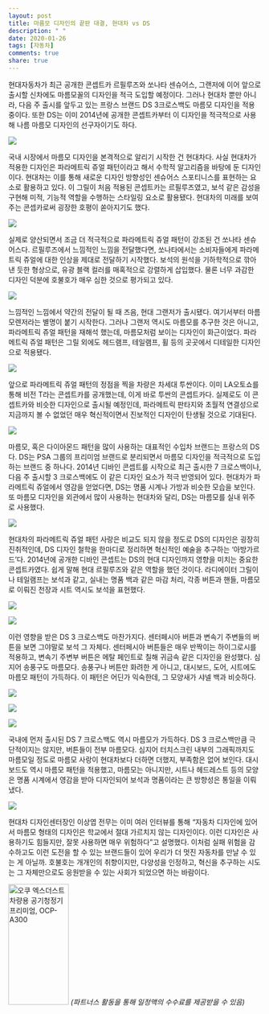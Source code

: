 ```yaml
---
layout: post
title: 마름모 디자인의 끝판 대결, 현대차 vs DS
description: " "
date: 2020-01-26
tags: [자동차]
comments: true
share: true
---
```



현대자동차가 최근 공개한 콘셉트카 르필루즈와 쏘나타 센슈어스,  그랜저에 이어 앞으로 출시할 신차에도 마름모꼴의 디자인을 적극 도입할 예정이다. 그러나 현대차 뿐만 아니라, 다음 주 출시를 앞두고 있는 프랑스 브랜드  DS 3크로스백도 마름모 디자인을 적용 중이다. 또한  DS는 이미  2014년에 공개한 콘셉트카부터 이 디자인을 적극적으로 사용해 나름 마름모 디자인의 선구자이기도 하다.

![](https://post-phinf.pstatic.net/MjAxOTEyMDZfMTk1/MDAxNTc1NjAwNDc3MjA0.P1HXf19VEmcmcIPrhUnl_pZDS8Yng42Dp_tB8agcdnAg.O1QIABkUbLspk1nf-zfwVjkZJoqoVh2uZ63i_UQHtdkg.JPEG/Hyundai-Le_Fil_Rouge_Concept-2018-1280-01_copy.jpg?type=w1200)

국내 시장에서 마름모 디자인을 본격적으로 알리기 시작한 건 현대차다. 사실 현대차가 적용한 디자인은 파라메트릭 쥬얼 패턴이라고 해서 수학적 알고리즘을 바탕에 둔 디자인이다. 현대차는 이를 통해 새로운 디자인 방향성인 센슈어스 스포티니스를 표현하는 요소로 활용하고 있다. 이 그릴이 처음 적용된 콘셉트카는 르필루즈였고,  보석 같은 감성을 구현해 미적, 기능적 역할을 수행하는 스타일링 요소로 활용됐다.  현대차의 미래를 보여주는 콘셉카로써 굉장한 호평이 쏟아지기도 했다.

![](https://post-phinf.pstatic.net/MjAxOTEyMDZfMjg1/MDAxNTc1NjAwNDc3MzM1.WKsSkEgzLk4j5G88M5gCFuz9higqimBD5Gft8okckJkg.rsX5ENTE5kT2YmyoWzDw85UxzE7h8eJqIj6EiIRvRdgg.JPEG/Hyundai-Sonata-2020-1280-01.jpg?type=w1200)

실제로 양산되면서 조금 더 적극적으로 파라메트릭 쥬얼 패턴이 강조된 건 쏘나타 센슈어스다.  르필루즈에서 느낌적인 느낌을 전달했다면, 쏘나타에서는 소비자들에게 파라메트릭 쥬얼에 대한 인상을 제대로 전달하기 시작했다. 보석의 원석을 기하학적으로 깎아낸 듯한 형상으로, 유광 블랙 컬러를 매혹적으로 강렬하게 삽입했다. 물론 너무 과감한 디자인 덕분에 호불호가 매우 심한 것으로 평가되고 있다.

![](https://post-phinf.pstatic.net/MjAxOTEyMDZfMjc2/MDAxNTc1NjAwNTIzMDU5.HI0tg5UgnWHQz4KiTg8Tt6VJV2fgdrgxww0ee9C1Qpgg.zJy38uP_ribQH5lX_IUvZQjRlaiB2Dd8u2vhrlMcv-gg.JPEG/191119_%28%EC%82%AC%EC%A7%842%29_%ED%98%84%EB%8C%80%EC%B0%A8_%E3%80%8E%EB%8D%94_%EB%89%B4_%EA%B7%B8%EB%9E%9C%EC%A0%80%E3%80%8F_%EC%B6%9C%EC%8B%9C_copy.jpg?type=w1200)

느낌적인 느낌에서 약간의 전달이 될 때 즈음, 현대 그랜저가 출시됐다. 여기서부터 마름모렌저라는 별명이 붙기 시작한다. 그러나 그랜저 역시도 마름모를 추구한 것은 아니고, 파라메트릭 쥬얼 패턴을 재해석 했는데,  마름모처럼 보이는 디자인이 화근이었다. 파라메트릭 쥬얼 패턴은 그릴 외에도 헤드램프,  테일램프, 휠 등의 곳곳에서 디테일한 디자인으로 적용됐다.

![](https://post-phinf.pstatic.net/MjAxOTEyMDZfMjA2/MDAxNTc1NjAwNDc3MzE0.SwTsw_FfFwTiUJ4ufTbHSmVJLncmXOlEHZT6Eqh26PEg.qh1xOF8Y8A78sLXswjl1g99bZp850hMsEPTDFZCM7d0g.JPEG/Hyundai-Vision_T_Concept-2019-1280-02.jpg?type=w1200)

앞으로 파라메트릭 쥬얼 패턴의 정점을 찍을 차량은 차세대 투싼이다. 이미  LA오토쇼를 통해 비전  T라는 콘셉트카를 공개했는데, 이게 바로 투싼의 콘셉트카다. 실제로도 이 콘셉트카와 비슷한 디자인으로 출시될 예정인데, 파라메트릭 판타지와 초월적 연결성으로 지금까지 볼 수 없었던 매우 혁신적이면서 진보적인 디자인이 탄생될 것으로 기대된다.

![](https://post-phinf.pstatic.net/MjAxOTEyMDZfMTQz/MDAxNTc1NjAwMTAxMzc4.2q4xQRXI1Uo3oQ9SM5uZa5UTLc3TMzsw8obhS_W7jBog.gjtTJshF1BGpflYRpcuR-RfVVmLj5Qzcyv2zzq7r2OYg.JPEG/DS-Divine_Concept-2014-1280-01.jpg?type=w1200)

마름모, 혹은 다이아몬드 패턴을 많이 사용하는 대표적인 수입차 브랜드는 프랑스의  DS다. DS는  PSA 그룹의 프리미엄 브랜드로 분리되면서 마름모 디자인을 적극적으로 도입하는 브랜드 중 하나다. 2014년 디바인 콘셉트를 시작으로 최근 출시한  7 크로스백이나, 다음 주 출시할  3 크로스백에도 이 같은 디자인 요소가 적극 반영되어 있다. 현대차가 파라메트릭 쥬얼에서 영감을 얻었다면, DS는 명품 시계나 가방과 비슷한 모습을 보인다. 또 마름모 디자인을 외관에서 많이 사용하는 현대차와 달리, DS는 마름모를 실내 위주로 사용했다.

![](https://post-phinf.pstatic.net/MjAxOTEyMDZfNzEg/MDAxNTc1NjAwMTAxMzUx.uV-DhDSt54HFyf75zEbinwJuFjE-jDh2i6D1AAfM5SQg.T4x6FcEz8Yy1_FHsW6eLLxv6JbeThIGnXfVmZ9dOpGgg.JPEG/DS-Divine_Concept-2014-1280-0f.jpg?type=w1200)

현대차의 파라메트릭 쥬얼 패턴 사랑은 비교도 되지 않을 정도로  DS의 디자인은 굉장히 진취적인데, DS 디자인 철학을 한마디로 정리하면 혁신적인 예술을 추구하는  ‘아방가르드’다. 2014년에 공개한 디바인 콘셉트는  DS의 현대 디자인까지 영향을 미치는 중요한 콘셉트카였다. 쉽게 말해 현대 르필루즈와 같은 역할을 했던 것이다. 라디에이터 그릴이나 테일램프는 보석과 같고, 실내는 명품 백과 같은 마감 처리,  각종 버튼과 핸들, 마름모로 이뤄진 천장과 시트 역시도 보석을 표현했다.

![](https://post-phinf.pstatic.net/MjAxOTEyMDZfMjgw/MDAxNTc1NjAwMTAxNTQz.l7XyVkwbvk_hk9ZEYyA95Da6G3fI_e_d0iy5VxHghHog.kPElq7CLSJFen3Owb2QcsQjXTvBm9pWjpmJHvOibMG4g.JPEG/DS-3_Crossback-2019-1280-5d.jpg?type=w1200)

![](https://post-phinf.pstatic.net/MjAxOTEyMDZfMTEw/MDAxNTc1NjAwMTAwNTEx.MTZtPOUbVmDf_GqgYrLSalQ3cxDs5Czdc2MlAI9O7ucg.8bLvoVJoskLWt77fsQvx5QwQZN81vC4dAbtp6eoT-F0g.JPEG/DS-3_Crossback-2019-1280-61.jpg?type=w1200)

이런 영향을 받은  DS 3 크로스백도 마찬가지다. 센터페시아 버튼과 변속기 주변들의 버튼을 보면 그야말로 보석 그 자체다. 센터페시아 버튼들은 매우 반짝이는 하이그로시를 적용하고, 변속기 주변부 버튼은 메탈 페인트로 칠해 귀금속 같은 디자인을 완성했다. 심지어 송풍구도 마름모다. 송풍구나 버튼만 화려한 게 아니고, 대시보드, 도어, 시트에도 마름모 패턴이 가득하다. 이 패턴은 어딘가 익숙한데, 그 모양새가 샤넬 백과 비슷하다.

![](https://post-phinf.pstatic.net/MjAxOTEyMDZfMTY5/MDAxNTc1NjAwMTAwODcx.gnn9V6ExKEmiHGqEPzEzQuqZMWI6thlo_tzDDPlPYO4g.kV9OmyiIvvqjVtbxkDC9H_VSCCg2vvLz4OM18suH45wg.JPEG/DS-7_Crossback-2018-1280-0f.jpg?type=w1200)

![](https://post-phinf.pstatic.net/MjAxOTEyMDZfMjQ1/MDAxNTc1NjAwMTAwODcx.EKZlE1j-1h0yqEI02Crc0xVymRs1akkSXz1wtsE5js4g.aLqSr10Ol-GJHLNUABEMbM9I1ocNipGehqdL6A3Cc9og.JPEG/DS-7_Crossback-2018-1280-16.jpg?type=w1200)

![](https://post-phinf.pstatic.net/MjAxOTEyMDZfMTI0/MDAxNTc1NjAwMTAwNTM3.t2RiQoVuZEt47mfMbeNMfoYhtroBpQsTy1ViQNyEhVAg.1yIiz8aasP3OAc-ABeFVZlSoFjHjZh9A-1JlQURrNnog.JPEG/DS-7_Crossback-2018-1280-25.jpg?type=w1200)

국내에 먼저 출시된  DS 7 크로스백도 역시 마름모가 가득하다. DS 3 크로스백만큼 극단적이지는 않지만, 버튼들이 전부 마름모다. 심지어 터치스크린 내부의 그래픽까지도 마름모일 정도로 마름모 사랑이 현대차보다 더하면 더했지, 부족함은 없어 보인다. 대시보드도 역시 마름모 패턴을 적용했고, 마름모는 아니지만, 시트나 헤드레스트 등의 모양은 명품 시계에서 영감을 받아 디자인되어 보석과 명품이라는 큰 방향성은 통일을 이뤄냈다.

![](https://post-phinf.pstatic.net/MjAxOTEyMDZfMjcg/MDAxNTc1NjAwNDc3MjA0.J6prPh3dzfgD4CM48izSnGKzhScsSkN5wpLEj0iGgD4g.h7Kna4PUvDDcf8A2C-5xJiHA64V3qNZQ4ilq2HWgSwEg.JPEG/IMG_7272.jpg?type=w1200)

현대차 디자인센터장인 이상엽 전무는 이미 여러 인터뷰를 통해  “자동차 디자인에 있어서 마름모 형태의 디자인은 학교에서 절대 가르치지 않는 디자인이다. 이런 디자인은 사용하기도 힘들지만, 잘못 사용하면 매우 위험하다”고 설명했다. 이처럼 실패 위험을 감수하고도 이런 도전을 할 수 있는 브랜드들이 있어 우리가 더 멋진 자동차를 만날 수 있는 게 아닐까. 호불호는 개개인의 취향이지만, 다양성을 인정하고, 혁신을 추구하는 시도는 그 자체만으로도 응원받을 수 있는 사회가 되었으면 하는 바람이다.

<a href="https://coupa.ng/bQrnah" target="_blank" referrerpolicy="unsafe-url"><img src="https://static.coupangcdn.com/image/affiliate/banner/1fa40a748e19556ffc48415b95e36130@2x.jpg" alt="오쿠 엑스더스트 차량용 공기청정기 프리미엄, OCP-A300" width="120" height="240"></a>
_(파트너스 활동을 통해 일정액의 수수료를 제공받을 수 있음)_